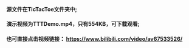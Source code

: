 

####     源文件在TicTacToe文件夹中;

####     演示视频为TTTDemo.mp4，只有554KB，可下载观看;
####     也可直接点击视频链接： https://www.bilibili.com/video/av67533526/





